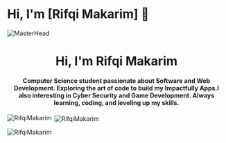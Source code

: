 # Hi, I'm [Rifqi Makarim] 👋
![MasterHead](https://user-images.githubusercontent.com/74038190/225813708-98b745f2-7d22-48cf-9150-083f1b00d6c9.gif)

<h1 align="center">Hi, I'm Rifqi Makarim </h1>
<h4 align="center">Computer Science student passionate about Software and Web Development. Exploring the art of code to build my Impactfully Apps.I also interesting in Cyber Security and Game Development. Always learning, coding, and leveling up my skills.</h4>

<p><img align="left" src="https://github-readme-stats.vercel.app/api/top-langs?username=RifqiMakarim&show_icons=true&theme=dark&locale=en&layout=compact" alt="RifqiMakarim" /></p>

<p>&nbsp;<img align="center" src="https://github-readme-stats.vercel.app/api?username=RifqiMakarim&show_icons=true&theme=dark&locale=en" alt="RifqiMakarim" /></p>

<p><img align="center" src="https://github-readme-streak-stats.herokuapp.com/?user=RifqiMakarim&theme=dark" alt="RifqiMakarim" /></p>
